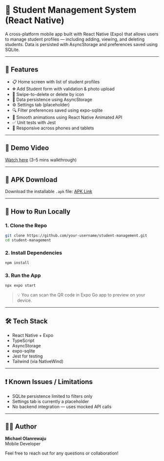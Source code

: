 # 📱 Student Management System (React Native)

A cross-platform mobile app built with React Native (Expo) that allows users to manage student profiles — including adding, viewing, and deleting students. Data is persisted with AsyncStorage and preferences saved using SQLite.

---

## 🚀 Features

- 📋 Home screen with list of student profiles
- ➕ Add Student form with validation & photo upload
- 🧹 Swipe-to-delete or delete by icon
- 💾 Data persistence using AsyncStorage
- ⚙️ Settings tab (placeholder)
- 🔍 Filter preferences saved using expo-sqlite
- 🎨 Smooth animations using React Native Animated API
- ✅ Unit tests with Jest
- 📱 Responsive across phones and tablets

---

## 📸 Demo Video
[Watch here](https://www.loom.com/share/8a875bc321af46d7a11ceadb4711c9d6) (3–5 mins walkthrough)

---

## 📲 APK Download
Download the installable `.apk` file: [APK Link](https://your-apk-link.com)

---

## 🧪 How to Run Locally

### 1. Clone the Repo
```bash
git clone https://github.com/your-username/student-management.git
cd student-management
```

### 2. Install Dependencies
```bash
npm install
```

### 3. Run the App
```bash
npx expo start
```

> 💡 You can scan the QR code in Expo Go app to preview on your device.

---

## 🛠 Tech Stack
- React Native + Expo
- TypeScript
- AsyncStorage
- expo-sqlite
- Jest for testing
- Tailwind (via NativeWind)

---

## ❗ Known Issues / Limitations
- SQLite persistence limited to filters only
- Settings tab is currently a placeholder
- No backend integration — uses mocked API calls

---

## 🙋‍♂️ Author
**Michael Olanrewaju**  
Mobile Developer

Feel free to reach out for any questions or collaboration!
